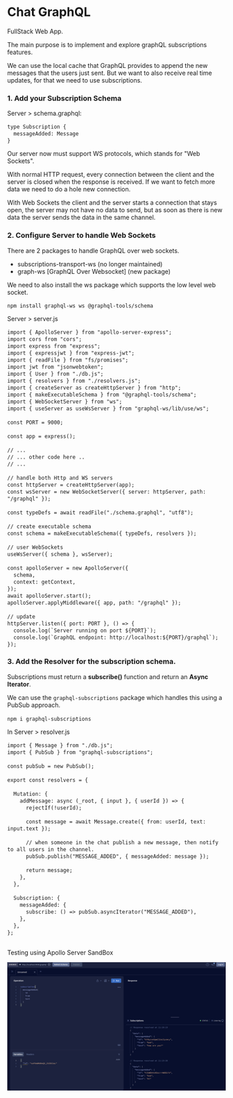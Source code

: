 # Chat GraphQL

FullStack Web App.

The main purpose is to implement and explore graphQL subscriptions features.

We can use the local cache that GraphQL provides to append the new messages that the users just sent. But we want to also receive real time updates, for that we need to use subscriptions.

### 1. Add your Subscription Schema

Server > schema.graphql:

```
type Subscription {
  messageAdded: Message
}
```

Our server now must support WS protocols, which stands for "Web Sockets".

With normal HTTP request, every connection between the client and the server is closed when the response is received. If we want to fetch more data we need to do a hole new connection.

With Web Sockets the client and the server starts a connection that stays open, the server may not have no data to send, but as soon as there is new data the server sends the data in the same channel.

### 2. Configure Server to handle Web Sockets

There are 2 packages to handle GraphQL over web sockets.

- subscriptions-transport-ws (no longer maintained)
- graph-ws [GraphQL Over Websocket] (new package)

We need to also install the ws package which supports the low level web socket.

```
npm install graphql-ws ws @graphql-tools/schema

```

Server > server.js

```
import { ApolloServer } from "apollo-server-express";
import cors from "cors";
import express from "express";
import { expressjwt } from "express-jwt";
import { readFile } from "fs/promises";
import jwt from "jsonwebtoken";
import { User } from "./db.js";
import { resolvers } from "./resolvers.js";
import { createServer as createHttpServer } from "http";
import { makeExecutableSchema } from "@graphql-tools/schema";
import { WebSocketServer } from "ws";
import { useServer as useWsServer } from "graphql-ws/lib/use/ws";

const PORT = 9000;

const app = express();

// ...
// ... other code here ..
// ...

// handle both Http and WS servers
const httpServer = createHttpServer(app);
const wsServer = new WebSocketServer({ server: httpServer, path: "/graphql" });

const typeDefs = await readFile("./schema.graphql", "utf8");

// create executable schema
const schema = makeExecutableSchema({ typeDefs, resolvers });

// user WebSockets
useWsServer({ schema }, wsServer);

const apolloServer = new ApolloServer({
  schema,
  context: getContext,
});
await apolloServer.start();
apolloServer.applyMiddleware({ app, path: "/graphql" });

// update
httpServer.listen({ port: PORT }, () => {
  console.log(`Server running on port ${PORT}`);
  console.log(`GraphQL endpoint: http://localhost:${PORT}/graphql`);
});

```

### 3. Add the Resolver for the subscription schema.

Subscriptions must return a **subscribe()** function and return an **Async Iterator**.

We can use the `graphql-subscriptions` package which handles this using a PubSub approach.

`npm i graphql-subscriptions`

In Server > resolver.js

```
import { Message } from "./db.js";
import { PubSub } from "graphql-subscriptions";

const pubSub = new PubSub();

export const resolvers = {

  Mutation: {
    addMessage: async (_root, { input }, { userId }) => {
      rejectIf(!userId);

      const message = await Message.create({ from: userId, text: input.text });

      // when someone in the chat publish a new message, then notify to all users in the channel.
      pubSub.publish("MESSAGE_ADDED", { messageAdded: message });

      return message;
    },
  },

  Subscription: {
    messageAdded: {
      subscribe: () => pubSub.asyncIterator("MESSAGE_ADDED"),
    },
  },
};


```

Testing using Apollo Server SandBox

![](./images/image1.png)
